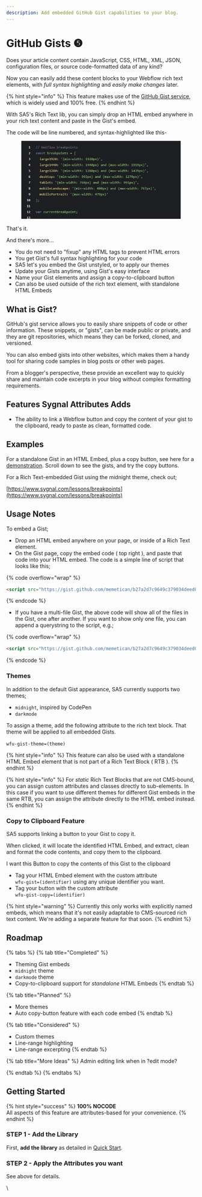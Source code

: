 ```yaml
---
description: Add embedded GitHub Gist capabilities to your blog.
---
```


# GitHub Gists ❺

Does your article content contain JavaScript, CSS, HTML, XML, JSON, configuration files, or source code-formatted data of any kind?

Now you can easily add these content blocks to your Webflow rich text elements, with _full syntax highlighting_ and _easily make changes_ later.&#x20;

{% hint style="info" %}
This feature makes use of the [GitHub Gist service](https://gist.github.com/), which is widely used and 100% free.
{% endhint %}

With SA5's Rich Text lib, you can simply drop an HTML embed anywhere in your rich text content and paste in the Gist's embed.&#x20;

The code will be line numbered, and syntax-highlighted like this-

<figure><img src="../../.gitbook/assets/image (1) (1).png" alt=""><figcaption></figcaption></figure>

That's it.&#x20;

And there's more...

* You do not need to "fixup" any HTML tags to prevent HTML errors&#x20;
* You get Gist's full syntax highlighting for your code
* SA5 let's you embed the Gist unstyled, or to apply our themes
* Update your Gists anytime, using Gist's easy interface&#x20;
* Name your Gist elements and assign a copy-to-clipboard button &#x20;
* Can also be used outside of the rich text element, with standalone HTML Embeds&#x20;

## What is Gist?

GitHub's gist service allows you to easily share snippets of code or other information. These snippets, or "gists", can be made public or private, and they are git repositories, which means they can be forked, cloned, and versioned.

You can also embed gists into other websites, which makes them a handy tool for sharing code samples in blog posts or other web pages.

From a blogger's perspective, these provide an excellent way to quickly share and maintain code excerpts in your blog without complex formatting requirements.&#x20;

## Features Sygnal Attributes Adds

* The ability to link a Webflow button and copy the content of your gist to the clipboard, ready to paste as clean, formatted code.&#x20;

## Examples

For a standalone Gist in an HTML Embed, plus a copy button, see here for a [demonstration](https://webflow-breakpoint.webflow.io/). Scroll down to see the gists, and try the copy buttons.&#x20;

For a Rich Text-embedded Gist using the midnight theme, check out;

[https://www.sygnal.com/lessons/breakpoints](https://www.sygnal.com/lessons/breakpoints)

## Usage Notes <a href="#usage-notes" id="usage-notes"></a>

To embed a Gist;

* Drop an HTML embed anywhere on your page, or inside of a Rich Text element.
* On the Gist page, copy the embed code ( top right ), and paste that code into your HTML embed. The code is a simple line of script that looks like this;

{% code overflow="wrap" %}
```html
<script src="https://gist.github.com/memetican/b27a2d7c9649c379034deed0daf2ce5c.js"></script>
```
{% endcode %}

* If you have a multi-file Gist, the above code will show all of the files in the Gist, one after another. If you want to show only one file, you can append a querystring to the script, e.g.;

{% code overflow="wrap" %}
```html
<script src="https://gist.github.com/memetican/b27a2d7c9649c379034deed0daf2ce5c.js?file=richtext-loaded-event.html"></script>
```
{% endcode %}

### Themes

In addition to the default Gist appearance, SA5 currently supports two themes;

* `midnight`, inspired by CodePen
* `darkmode`&#x20;

To assign a theme, add the following attribute to the rich text block. That theme will be applied to all embedded Gists.

`wfu-gist-theme=(theme)`&#x20;

{% hint style="info" %}
This feature can also be used with a standalone HTML Embed element that is not part of a Rich Text Block ( RTB ).&#x20;
{% endhint %}

{% hint style="info" %}
For _static_ Rich Text Blocks that are not CMS-bound, you can assign custom attributes and classes directly to sub-elements.  In this case if you want to use different themes for different Gist embeds in the same RTB, you can assign the attribute directly to the HTML embed instead.&#x20;
{% endhint %}

### Copy to Clipboard Feature

SA5 supports linking a button to your Gist to copy it.

When clicked, it will locate the identified HTML Embed, and extract, clean and format the code contents, and copy them to the clipboard.&#x20;

I want this Button to copy the contents of this Gist to the clipboard

* Tag your HTML Embed element with the custom attribute\
  `wfu-gist=(identifier)` using any unique identifier you want.
* Tag your button with the custom attribute \
  `wfu-gist-copy=(identifier)`

{% hint style="warning" %}
Currently this only works with explicitly named embeds, which means that it's not easily adaptable to CMS-sourced rich text content. We're adding a separate feature for that soon.&#x20;
{% endhint %}

## Roadmap

{% tabs %}
{% tab title="Completed" %}
* Theming Gist embeds
* `midnight` theme
* `darkmode` theme
* Copy-to-clipboard support for _standalone_ HTML Embeds
{% endtab %}

{% tab title="Planned" %}
* More themes
* Auto copy-button feature with each code embed
{% endtab %}

{% tab title="Considered" %}
* Custom themes&#x20;
* Line-range highlighting
* Line-range excerpting&#x20;
{% endtab %}

{% tab title="More Ideas" %}
Admin editing link when in ?edit mode?&#x20;


{% endtab %}
{% endtabs %}

## Getting Started

{% hint style="success" %}
**100% NOCODE**\
All aspects of this feature are attributes-based for your convenience.&#x20;
{% endhint %}

### STEP 1 - Add the Library <a href="#step-1---add-the-library" id="step-1---add-the-library"></a>

First, **add the library** as detailed in [Quick Start](../quick-start.md).&#x20;

### STEP 2 - Apply the Attributes you want <a href="#step-2---apply-wfu-listsnested-to-desired-elements" id="step-2---apply-wfu-listsnested-to-desired-elements"></a>

See above for details.&#x20;

\
